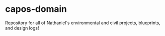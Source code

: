 # capos-domain
Repository for all of Nathaniel's environmental and civil projects, blueprints, and design logs!
